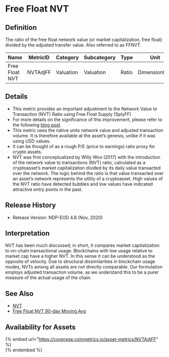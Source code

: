 # Free Float NVT

## Definition

The ratio of the free float network value (or market capitalization, free float) divided by the adjusted transfer value. Also referred to as FFNVT.



| Name           | MetricID | Category  | Subcategory | Type  | Unit          | Interval |
| -------------- | -------- | --------- | ----------- | ----- | ------------- | -------- |
| Free Float NVT | NVTAdjFF | Valuation | Valuation   | Ratio | Dimensionless | 1 day    |

## Details

* This metric provides an important adjustment to the Network Value to Transaction (NVT) Ratio using Free Float Supply (SplyFF)
* For more details on the significance of this improvement, please refer to the following [blog post](https://coinmetrics.io/introducing-free-float-supply/).
* This metric uses the native units network value and adjusted transaction volume. It is therefore available at the asset’s genesis, unlike if it was using USD values.
* It can be thought of as a rough P/E (price to earnings) ratio proxy for crypto assets.
* NVT was first conceptualized by Willy Woo (2017) with the introduction of the network value to transactions (NVT) ratio, calculated as a cryptoasset’s market capitalization divided by its daily value transacted over the network. The logic behind the ratio is that value transacted over an asset’s network represents the utility of a cryptoasset. High values of the NVT ratio have detected bubbles and low values have indicated attractive entry points in the past.

## **Release History**

* Release Version: NDP-EOD 4.8 (Nov, 2020)

## Interpretation

NVT has been much discussed; in short, it compares market capitalization to on-chain transactional usage. Blockchains with low usage relative to market cap have a higher NVT. In this sense it can be understood as the opposite of velocity. Due to structural dissimilarities in blockchain usage modes, NVTs among all assets are not directly comparable. Our formulation employs adjusted transaction volume, as we understand this to be a purer measure of the actual usage of the chain.

## See Also

* [NVT](nvtadj.md)
* [Free Float NVT 90-day Moving Avg](nvtadjff90.md)

## Availability for Assets

{% embed url="https://coverage.coinmetrics.io/asset-metrics/NVTAdjFF" %}
[\
](https://docs.coinmetrics.io/asset-metrics/economics/nvtadjff)
{% endembed %}
